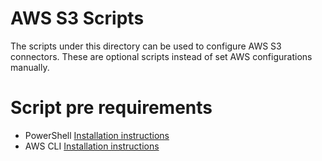 
# AWS S3 Scripts
The scripts under this directory can be used to configure AWS S3 connectors.
These are optional scripts instead of set AWS configurations manually.

# Script pre requirements 
* PowerShell [Installation instructions](https://docs.microsoft.com/en-us/powershell/scripting/install/installing-powershell?view=powershell-7.1)
* AWS CLI [Installation instructions](https://docs.aws.amazon.com/cli/latest/userguide/install-cliv2.html)
